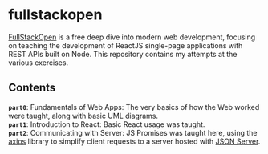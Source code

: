 # fullstackopen
 
[FullStackOpen](https://fullstackopen.com/en/) is a free deep dive into modern web development, focusing on teaching the development of ReactJS single-page applications with REST APIs built on Node. This repository contains my attempts at the various exercises.

## Contents

**`part0`**: Fundamentals of Web Apps: The very basics of how the Web worked were taught, along with basic UML diagrams.  
**`part1`**: Introduction to React: Basic React usage was taught.  
**`part2`**: Communicating with Server: JS Promises was taught here, using the [axios](https://github.com/axios/axios) library to simplify client requests to a server hosted with [JSON Server](https://www.npmjs.com/package/json-server).  
